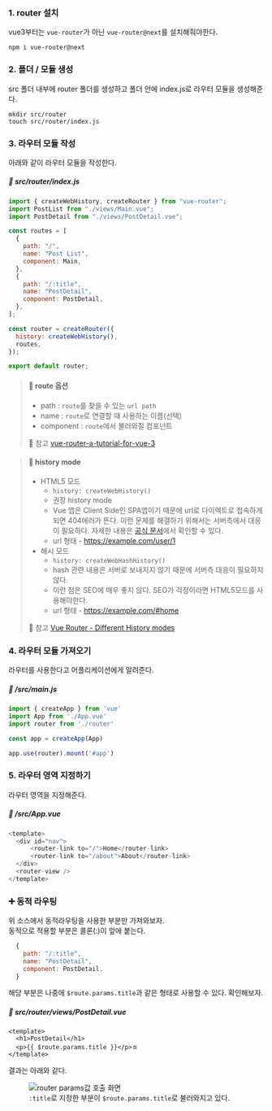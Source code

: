 ### 1. router 설치
vue3부터는 <code>vue-router</code>가 아닌 <code>vue-router@next</code>를 설치해줘야한다.
```
npm i vue-router@next
```

### 2. 폴더 / 모듈 생성
src 폴더 내부에 router 폴더를 생성하고 폴더 안에 index.js로 라우터 모듈을 생성해준다.
```
mkdir src/router
touch src/router/index.js
```

### 3. 라우터 모듈 작성
아래와 같이 라우터 모듈을 작성한다.
##### 📃 src/router/index.js
```javascript
import { createWebHistory, createRouter } from "vue-router";
import PostList from "./views/Main.vue";
import PostDetail from "./views/PostDetail.vue";

const routes = [
  {
    path: "/",
    name: "Post List",
    component: Main,
  },
  {
    path: "/:title",
    name: "PostDetail",
    component: PostDetail,
  },
];

const router = createRouter({
  history: createWebHistory(),
  routes,
});

export default router;
```
> #### 🔎 route 옵션
> - path : <code>route</code>를 찾을 수 있는 <code>url path</code>
> - name : <code>route</code>로 연결할 때 사용하는 이름(선택)
> - component : <code>route</code>에서 불러와질 컴포넌트
>
> 📌 참고 [vue-router-a-tutorial-for-vue-3](https://www.vuemastery.com/blog/vue-router-a-tutorial-for-vue-3/)

> #### 🔎 history mode
> - HTML5 모드
>     - <code>history: createWebHistory()</code>
>     - 권장 history mode
>     - Vue 앱은 Client Side인 SPA앱이기 때문에 url로 다이렉트로 접속하게 되면 404에러가 뜬다. 이런 문제를 해결하기 위해서는 서버측에서 대응이 필요하다. 자세한 내용은 [공식 문서](https://router.vuejs.org/guide/essentials/history-mode.html#example-server-configurations)에서 확인할 수 있다.  
>     - url 형태 - https://example.com/user/1
> - 해시 모드
>     - <code>history: createWebHashHistory()</code>
>     - hash 관련 내용은 서버로 보내지지 않기 때문에 서버측 대응이 필요하지 않다.
>     - 이런 점은 SEO에 매우 좋지 않다. SEO가 걱정이라면 HTML5모드를 사용해야한다.
>     - url 형태 - https://example.com/#home
>
> 📌 참고 [Vue Router - Different History modes](https://router.vuejs.org/guide/essentials/history-mode.html)

### 4. 라우터 모듈 가져오기
라우터를 사용한다고 어플리케이션에게 알려준다.
##### 📃 /src/main.js
```javascript
import { createApp } from 'vue'
import App from './App.vue'
import router from './router'

const app = createApp(App)

app.use(router).mount('#app')
```

### 5. 라우터 영역 지정하기
라우터 영역을 지정해준다.
##### 📃 /src/App.vue
```javascript
<template>
  <div id="nav">
      <router-link to="/">Home</router-link>
      <router-link to="/about">About</router-link>
  </div>
  <router-view />
</template>
```

### ➕ 동적 라우팅
위 소스에서 동적라우팅을 사용한 부분만 가져와보자.  
동적으로 적용할 부분은 콜론(:)이 앞에 붙는다.
```javascript
  {
    path: "/:title",
    name: "PostDetail",
    component: PostDetail,
  }
```

해당 부분은 나중에 <code>$route.params.title</code>과 같은 형태로 사용할 수 있다.
확인해보자.

##### 📃 src/router/views/PostDetail.vue
```
<template>
  <h1>PostDetail</h1>
  <p>{{ $route.params.title }}</p>ㅍ
</template>
```

결과는 아래와 같다.
<figure>
  <img src="/posts/images/vue3-dynamic-route-result-in-browser.jpg" alt="router params값 호출 화면">
  <figcaption><code>:title</code>로 지정한 부분이 <code>$route.params.title</code>로 불러와지고 있다.</figcaption>
</figure>